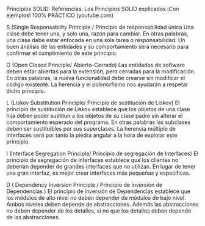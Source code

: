 Principios SOLID:
Referencias:
Los Principios SOLID explicados ¡Con ejemplos! 100% PRÁCTICO (youtube.com)

S (Single Responsability Principle / Principio de responsabilidad única
	Una clase debe tener una, y solo una, razón para cambiar. En otras palabras, una clase debe estar enfocada en una sola tarea o responsabilidad.
	Un buen análisis de las entidades y su comportamiento será necesario para confirmar el cumplimiento de este principio.

O (Open Closed Principle/ Abierto-Cerrado)
	Las entidades de software deben estar abiertas para la extensión, pero cerradas para la modificación.
	En otras palabras, la nueva funcionalidad debe crearse sin modificar el código existente.
	La herencia y el polimorfismo nos ayudarán a respetar dicho principio.
	
L (Liskov Substitution Principle/ Principio de sustitución de Liskov)
	El principio de sustitución de Liskov establece que los objetos de una clase hija deben poder sustituir a los objetos de su clase padre sin alterar el comportamiento esperado del programa.
	En otras palabras las subclases deben ser sustituibles por sus superclases.
	La herencia múltiple de interfaces será por tanto la piedra angular a la hora de explotar este principio.

I (Interface Segregation Principle/ Principio de segregación de Interfaces)
	El principio de segregación de interfaces establece que los clientes no deberían depender de grandes interfaces que no utilizan.
	En lugar de tener una gran interfaz, es mejor crear interfaces más pequeñas y específicas.
	
D ( Dependency Inversion Principle / Principio de Inversión de Dependencias )
	El principio de inversión de Dependencias establece que los módulos de alto nivel no deben depender de módulos de bajo nivel. Ambos niveles deben depende de abstracciones.
	Además las abstracciones no deben depender de los detalles, si no que los detalles deben depende de las abstracciones.
